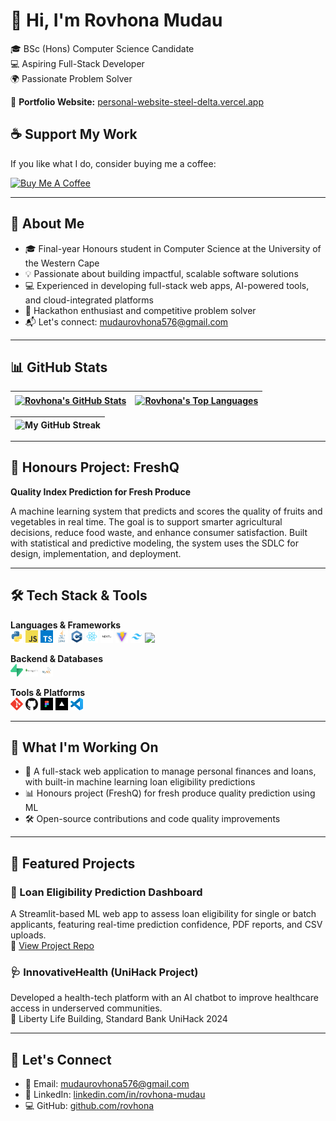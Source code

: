 # 👋 Hi, I'm Rovhona Mudau  

🎓 BSc (Hons) Computer Science Candidate  
💻 Aspiring Full-Stack Developer  
🌍 Passionate Problem Solver  

🔗 **Portfolio Website:** [personal-website-steel-delta.vercel.app](https://personal-website-rovhona-mudaus-projects.vercel.app/)  

## ☕ Support My Work  

If you like what I do, consider buying me a coffee:  

<a href="https://www.buymeacoffee.com/rovhona" target="_blank"><img src="https://cdn.buymeacoffee.com/buttons/v2/default-yellow.png" alt="Buy Me A Coffee" width="200" ></a>  

---

## 🌟 About Me  

- 🎓 Final-year Honours student in Computer Science at the University of the Western Cape  
- 💡 Passionate about building impactful, scalable software solutions  
- 💻 Experienced in developing full-stack web apps, AI-powered tools, and cloud-integrated platforms  
- 🧠 Hackathon enthusiast and competitive problem solver  
- 📬 Let's connect: [mudaurovhona576@gmail.com](mailto:mudaurovhona576@gmail.com)  

---

## 📊 GitHub Stats  

| <a href="https://github.com/anuraghazra/github-readme-stats"><img align="center" alt="Rovhona's GitHub Stats" src="https://github-readme-stats.vercel.app/api?username=rovhona&show_icons=true&include_all_commits=true&theme=buefy" /></a> | <a href="https://github.com/anuraghazra/github-readme-stats"><img align="center" alt="Rovhona's Top Languages" src="https://github-readme-stats.vercel.app/api/top-langs/?username=rovhona&layout=compact&theme=buefy" /></a> |
| ------------- | ------------- |

| ![My GitHub Streak](http://github-readme-streak-stats.herokuapp.com?user=rovhona&theme=buefy) |
| ------------- |

---

## 🧠 Honours Project: FreshQ  

**Quality Index Prediction for Fresh Produce**  

A machine learning system that predicts and scores the quality of fruits and vegetables in real time. The goal is to support smarter agricultural decisions, reduce food waste, and enhance consumer satisfaction. Built with statistical and predictive modeling, the system uses the SDLC for design, implementation, and deployment.  

---

## 🛠️ Tech Stack & Tools  

**Languages & Frameworks**  
<code><img height="20" src="https://raw.githubusercontent.com/github/explore/main/topics/python/python.png"></code>
<code><img height="20" src="https://raw.githubusercontent.com/github/explore/main/topics/javascript/javascript.png"></code>
<code><img height="20" src="https://raw.githubusercontent.com/github/explore/main/topics/typescript/typescript.png"></code>
<code><img height="20" src="https://raw.githubusercontent.com/github/explore/main/topics/java/java.png"></code>
<code><img height="20" src="https://raw.githubusercontent.com/github/explore/main/topics/cpp/cpp.png"></code>
<code><img height="20" src="https://raw.githubusercontent.com/github/explore/main/topics/react/react.png"></code>
<code><img height="20" src="https://raw.githubusercontent.com/github/explore/main/topics/nextjs/nextjs.png"></code>
<code><img height="20" src="https://raw.githubusercontent.com/github/explore/main/topics/vite/vite.png"></code>
<code><img height="20" src="https://raw.githubusercontent.com/github/explore/main/topics/tailwind/tailwind.png"></code>
<code><img height="20" src="https://raw.githubusercontent.com/github/explore/main/topics/shadcn/shadcn.png"></code>  

**Backend & Databases**  
<code><img height="20" src="https://raw.githubusercontent.com/github/explore/main/topics/supabase/supabase.png"></code>
<code><img height="20" src="https://raw.githubusercontent.com/github/explore/main/topics/mongodb/mongodb.png"></code>
<code><img height="20" src="https://raw.githubusercontent.com/github/explore/main/topics/mysql/mysql.png"></code>  

**Tools & Platforms**  
<code><img height="20" src="https://raw.githubusercontent.com/github/explore/main/topics/git/git.png"></code>
<code><img height="20" src="https://raw.githubusercontent.com/github/explore/main/topics/github/github.png"></code>
<code><img height="20" src="https://raw.githubusercontent.com/github/explore/main/topics/figma/figma.png"></code>
<code><img height="20" src="https://raw.githubusercontent.com/github/explore/main/topics/vercel/vercel.png"></code>
<code><img height="20" src="https://raw.githubusercontent.com/github/explore/main/topics/vscode/vscode.png"></code>  

---

## 🚧 What I'm Working On  

- 🚀 A full-stack web application to manage personal finances and loans, with built-in machine learning loan eligibility predictions  
- 📊 Honours project (FreshQ) for fresh produce quality prediction using ML  
- 🛠 Open-source contributions and code quality improvements  

---

## 📌 Featured Projects  

### 🏦 Loan Eligibility Prediction Dashboard  
A Streamlit-based ML web app to assess loan eligibility for single or batch applicants, featuring real-time prediction confidence, PDF reports, and CSV uploads.  
📁 [View Project Repo](https://github.com/Rovhona/Loan-Eligibility-System)  

### 🩺 InnovativeHealth (UniHack Project)  
Developed a health-tech platform with an AI chatbot to improve healthcare access in underserved communities.  
📍 Liberty Life Building, Standard Bank UniHack 2024  

---

## 🤝 Let's Connect  

- 📧 Email: [mudaurovhona576@gmail.com](mailto:mudaurovhona576@gmail.com)  
- 💼 LinkedIn: [linkedin.com/in/rovhona-mudau](https://linkedin.com/in/rovhona-mudau)  
- 💻 GitHub: [github.com/rovhona](https://github.com/rovhona)  
